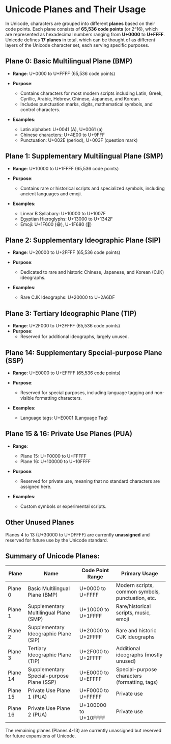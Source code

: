# Unicode Planes and Their Usage

In Unicode, characters are grouped into different **planes** based on their code points. Each plane consists of **65,536 code points** (or 2^16), which are represented as hexadecimal numbers ranging from **U+0000** to **U+FFFF**. Unicode defines **17 planes** in total, which can be thought of as different layers of the Unicode character set, each serving specific purposes.

## Plane 0: Basic Multilingual Plane (BMP)

- **Range**: U+0000 to U+FFFF (65,536 code points)
- **Purpose**: 
  - Contains characters for most modern scripts including Latin, Greek, Cyrillic, Arabic, Hebrew, Chinese, Japanese, and Korean.
  - Includes punctuation marks, digits, mathematical symbols, and control characters.
  
- **Examples**:
  - Latin alphabet: U+0041 (A), U+0061 (a)
  - Chinese characters: U+4E00 to U+9FFF
  - Punctuation: U+002E (period), U+003F (question mark)

## Plane 1: Supplementary Multilingual Plane (SMP)

- **Range**: U+10000 to U+1FFFF (65,536 code points)
- **Purpose**: 
  - Contains rare or historical scripts and specialized symbols, including ancient languages and emoji.
  
- **Examples**:
  - Linear B Syllabary: U+10000 to U+1007F
  - Egyptian Hieroglyphs: U+13000 to U+1342F
  - Emoji: U+1F600 (😀), U+1F680 (🚀)

## Plane 2: Supplementary Ideographic Plane (SIP)

- **Range**: U+20000 to U+2FFFF (65,536 code points)
- **Purpose**: 
  - Dedicated to rare and historic Chinese, Japanese, and Korean (CJK) ideographs.
  
- **Examples**:
  - Rare CJK Ideographs: U+20000 to U+2A6DF

## Plane 3: Tertiary Ideographic Plane (TIP)

- **Range**: U+2F000 to U+2FFFF (65,536 code points)
- **Purpose**: 
  - Reserved for additional ideographs, largely unused.

## Plane 14: Supplementary Special-purpose Plane (SSP)

- **Range**: U+E0000 to U+EFFFF (65,536 code points)
- **Purpose**: 
  - Reserved for special purposes, including language tagging and non-visible formatting characters.
  
- **Examples**:
  - Language tags: U+E0001 (Language Tag)

## Plane 15 & 16: Private Use Planes (PUA)
  
- **Range**: 
  - Plane 15: U+F0000 to U+FFFFF
  - Plane 16: U+100000 to U+10FFFF
- **Purpose**: 
  - Reserved for private use, meaning that no standard characters are assigned here.
  
- **Examples**:
  - Custom symbols or experimental scripts.

## Other Unused Planes

Planes 4 to 13 (U+30000 to U+DFFFF) are currently **unassigned** and reserved for future use by the Unicode standard.

## Summary of Unicode Planes:

| Plane  | Name                                | Code Point Range        | Primary Usage                                      |
|--------|-------------------------------------|-------------------------|---------------------------------------------------|
| Plane 0| Basic Multilingual Plane (BMP)       | U+0000 to U+FFFF         | Modern scripts, common symbols, punctuation, etc.  |
| Plane 1| Supplementary Multilingual Plane (SMP)| U+10000 to U+1FFFF       | Rare/historical scripts, music, emoji              |
| Plane 2| Supplementary Ideographic Plane (SIP)| U+20000 to U+2FFFF       | Rare and historic CJK ideographs                   |
| Plane 3| Tertiary Ideographic Plane (TIP)     | U+2F000 to U+2FFFF       | Additional ideographs (mostly unused)              |
| Plane 14| Supplementary Special-purpose Plane (SSP) | U+E0000 to U+EFFFF  | Special-purpose characters (formatting, tags)      |
| Plane 15| Private Use Plane 1 (PUA)           | U+F0000 to U+FFFFF       | Private use                                        |
| Plane 16| Private Use Plane 2 (PUA)           | U+100000 to U+10FFFF     | Private use                                        |

The remaining planes (Planes 4-13) are currently unassigned but reserved for future expansions of Unicode.
